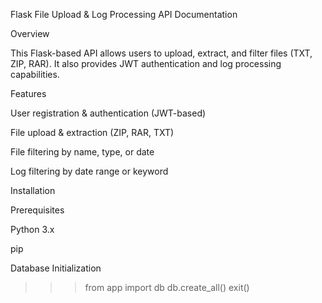 Flask File Upload & Log Processing API Documentation

Overview

This Flask-based API allows users to upload, extract, and filter files (TXT, ZIP, RAR). It also provides JWT authentication and log processing capabilities.

Features

User registration & authentication (JWT-based)

File upload & extraction (ZIP, RAR, TXT)

File filtering by name, type, or date

Log filtering by date range or keyword

Installation

Prerequisites

Python 3.x

pip

Database Initialization

>>> from app import db
>>> db.create_all()
>>> exit()
